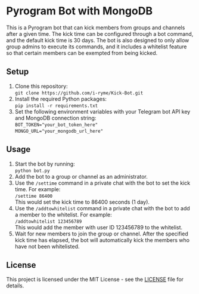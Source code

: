 <h1>Pyrogram Bot with MongoDB</h1>

<p>This is a Pyrogram bot that can kick members from groups and channels after a given time. The kick time can be configured through a bot command, and the default kick time is 30 days. The bot is also designed to only allow group admins to execute its commands, and it includes a whitelist feature so that certain members can be exempted from being kicked.</p>

<h2>Setup</h2>

<ol>
  <li>Clone this repository:<br>
    <code>git clone https://github.com/i-ryme/Kick-Bot.git</code></li>

  <li>Install the required Python packages:<br>
    <code>pip install -r requirements.txt</code></li>

  <li>Set the following environment variables with your Telegram bot API key and MongoDB connection string:<br>
    <code>BOT_TOKEN="your_bot_token_here"</code><br>
    <code>MONGO_URL="your_mongodb_url_here"</code></li>
</ol>

<h2>Usage</h2>

<ol>
  <li>Start the bot by running:<br>
    <code>python bot.py</code></li>

  <li>Add the bot to a group or channel as an administrator.</li>

  <li>Use the <code>/settime</code> command in a private chat with the bot to set the kick time. For example:<br>
    <code>/settime 86400</code><br>
    This would set the kick time to 86400 seconds (1 day).</li>

  <li>Use the <code>/addtowhitelist</code> command in a private chat with the bot to add a member to the whitelist. For example:<br>
    <code>/addtowhitelist 123456789</code><br>
    This would add the member with user ID 123456789 to the whitelist.</li>

  <li>Wait for new members to join the group or channel. After the specified kick time has elapsed, the bot will automatically kick the members who have not been whitelisted.</li>
</ol>

<h2>License</h2>

<p>This project is licensed under the MIT License - see the <a href="LICENSE">LICENSE</a> file for details.</p>
